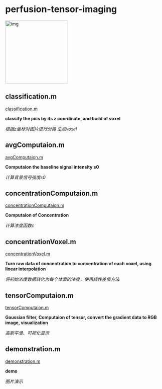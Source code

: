 # perfusion-tensor-imaging

<img src="http://mri-q.com/uploads/3/4/5/7/34572113/7546639_orig.gif?259" alt="img" width="200">

## classification.m
[classification.m](https://github.com/MarcWong/PTI/blob/master/classification.m)

**classify the pics by its z coordinate, and build of voxel**

*根据z坐标对图片进行分类 生成voxel*


## avgComputaion.m
[avgComputaion.m](https://github.com/MarcWong/PTI/blob/master/avgComputaion.m)

**Computaion the baseline signal intensity s0**

*计算背景信号强度s0*


## concentrationComputaion.m
[concentrationComputaion.m](https://github.com/MarcWong/PTI/blob/master/concentrationComputaion.m)

**Computaion of Concentration**

*计算浓度函数c*

## concentrationVoxel.m
[concentrationVoxel.m](https://github.com/MarcWong/PTI/blob/master/concentrationVoxel.m)

**Turn raw data of concentration to concentration of each voxel, using linear interpolation**

*将初始浓度数据转化为每个体素的浓度，使用线性差值方法*

## tensorComputaion.m
[tensorComputaion.m](https://github.com/MarcWong/PTI/blob/master/tensorComputaion.m)

**Gaussian filter, Computaion of tensor, convert the gradient data to RGB image, visualization**

*高斯平滑、可视化显示*


## demonstration.m
[demonstration.m](https://github.com/MarcWong/PTI/blob/master/demonstration.m)

**demo**

*图片演示*


